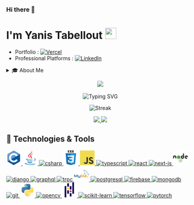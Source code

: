 ### Hi there 👋
# I'm Yanis Tabellout <img src="https://raw.githubusercontent.com/MartinHeinz/MartinHeinz/master/wave.gif" width="30px" height="30px" />
<!--
#### I'm a Software enginner student at USTHB, Full stack Web Developer and Artificial Intelligence and cybersecurity enthousiast.
-->


- Portfolio : [![Vercel](https://img.shields.io/badge/Vercel-000000?style=for-the-badge&logo=vercel&logoColor=white)](https://portfolio-yanis540.vercel.app) 
- Professional Platforms : [![LinkedIn](https://img.shields.io/badge/LinkedIn-%230077B5.svg?logo=linkedin&logoColor=white)](https://www.linkedin.com/in/yanis-tabellout-323a64254/) 
<details>
<summary>🎓 About Me</summary>

- 🎓 Full Stack Developper &  Master's in software engineering at Sorbonne université 
- 🚀 Interested in Software engineering, Data Science, CyberSecurity
- 🌍 Passionate about learning
- 📧 Contact: yanistabellout4@gmail.com
<!--
<div align="center">
  <a href="https://github.com/Yanis540">
    <img src="https://github.com/1999AZZAR/1999AZZAR/blob/main/resources/img/grid-snake.svg" alt="snake" />
  </a>
</div>

-->
<label>Visitors :</label> <br>
![Visitor Count](https://profile-counter.glitch.me/Yanis540/count.svg)

</details>





<p align="center">
<img src="https://i.pinimg.com/originals/de/7b/d6/de7bd6a32ee6aba8ab6da671aa4df54b.gif">
</p>

<p align="center">
<img src="http://readme-typing-svg.herokuapp.com?font=Fira+Code&pause=1000&color=64FFDA&center=true&vCenter=true&width=500&lines=Full+Stack+Web+and+Mobile+Developper+💻;Sorbonne+University+Software+Engineer+🖊️;Love's+Coding+in+General" alt="Typing SVG" />
</p>

<p align="center">
  <img src="https://github-readme-streak-stats.herokuapp.com/?user=Yanis540&show_icons=true&theme=github_dark&hide_border=true" alt="Streak" style="width: 95%;" />
</p>
<p align="center">
<a href="https://github.com/Yanis540">
	<picture>
	<source
		srcset="https://github-readme-stats.vercel.app/api?username=Yanis540&show_icons=true&theme=github_light&hide_border=true&bg_color=00000000"
		media="(prefers-color-scheme: light)"
	/>
	<img src="https://github-readme-stats.vercel.app/api?username=Yanis540&show_icons=true&theme=github_dark&hide_border=true&bg_color=00000000">
	</picture>
</a>
<a href="https://github.com/Yanis540">
	<picture>
	<source
		srcset="https://github-readme-stats.vercel.app/api/top-langs?username=Yanis540&show_icons=true&theme=github_dark&hide_border=true&bg_color=00000000&layout=compact&langs_count=8&hide=yacc&card_width=340px"
		media="(prefers-color-scheme: light)"
	/>
	<img src="https://github-readme-stats.vercel.app/api/top-langs?username=Yanis540&show_icons=true&theme=github_dark&hide_border=true&bg_color=00000000&layout=compact&langs_count=8&hide=yacc,java&card_width=340px">
	</picture>
</a>
</p>




<!-- 

## &#x1f4c8; GitHub Stats
<div align="center" style="display:flex;flex-direction:column;justify-content: center;align-items:center; ">
<p href="https://github.com/Yanis540/Yanis540.git">
  <img align="center" src="https://github-readme-streak-stats.herokuapp.com/?user=Yanis540&hide_border=true" alt="Yanis's GitHub Stats" />
</p>
<div style="display: flex; flex-direction: row; justify-content: center; align-items: center;">
<table style="margin: 0 auto; border-style: none; border:0px solid transparent; width:100%">
  <tr>
    <td>
        <p href="https://github.com/Yanis540/Yanis540.git">
          <img align="center" src="https://github-readme-stats-qtox63kfj-yanis540.vercel.app/api?username=Yanis540&hide_border=true&count_private=true&show_icons=true&theme=gotham" alt="Yanis's GitHub Stats" />
        </p>
    </td>
    <!-- 
    <td>
        <p href="https://github.com/Yanis540/Yanis.git">
          <img align="center" src="https://github-readme-stats-qtox63kfj-yanis540.vercel.app/api/top-langs/?username=Yanis540&hide_border=true&count_private=true&show_icons=true&theme=gotham&langs_count=3" />
        </p>
    </td>
    --  >
      
  </tr> 
</table>
</div>
</div>
-->

## 🔧 Technologies & Tools
<p align="left">
    <a href="https://www.cprogramming.com/" target="_blank" rel="noreferrer"> 
        <img src="https://raw.githubusercontent.com/devicons/devicon/master/icons/c/c-original.svg" alt="c" width="40" height="40"/> 
    </a>
    <a href="https://www.java.com" target="_blank" rel="noreferrer"> 
        <img src="https://raw.githubusercontent.com/devicons/devicon/master/icons/java/java-original.svg" alt="java" width="40" height="40"/> 
    </a> 
    <a href="https://www.w3schools.com/html/" target="_blank" rel="noreferrer"> 
        <img src="https://svg-files.pixelied.com/68248b17-19d6-4412-aa0d-8fc79d2c89b4/pixelied-hi.svg" alt="csharp" width="40" height="40"/> 
    </a> 
    <a href="https://www.w3schools.com/css/" target="_blank" rel="noreferrer"> 
        <img src="https://raw.githubusercontent.com/devicons/devicon/master/icons/css3/css3-original-wordmark.svg" alt="css3" width="40" height="40"/> 
    </a>
    <a href="https://developer.mozilla.org/en-US/docs/Web/JavaScript" target="_blank" rel="noreferrer"> 
        <img src="https://raw.githubusercontent.com/devicons/devicon/master/icons/javascript/javascript-original.svg" alt="javascript" width="40" height="40"/> 
    </a>  
    <a href="https://www.typescriptlang.org" target="_blank" rel="noreferrer"> 
        <img src="https://cdn.worldvectorlogo.com/logos/typescript.svg" alt="typescript" width="40" height="40"/> 
    </a>
    <a href="https://react.dev" target="_blank" rel="noreferrer"> 
        <img src="https://upload.wikimedia.org/wikipedia/commons/a/a7/React-icon.svg" alt="react" width="40" height="40"/> 
    </a>   
    <a href="https://nextjs.org" target="_blank" rel="noreferrer"> 
        <img src="https://www.svgrepo.com/show/354113/nextjs-icon.svg" alt="next-js" width="40" height="40"/> 
    </a>   
    <a href="https://nodejs.org" target="_blank" rel="noreferrer"> 
        <img src="https://raw.githubusercontent.com/devicons/devicon/master/icons/nodejs/nodejs-original-wordmark.svg" alt="nodejs" width="40" height="40"/> 
    </a> 
    <a href="https://www.djangoproject.com" target="_blank" rel="noreferrer"> 
        <img src="https://cdn.worldvectorlogo.com/logos/django.svg" alt="django" width="40" height="40"/> 
    </a> 
    <a href="https://graphql.org" target="_blank" rel="noreferrer"> 
        <img src="https://www.vectorlogo.zone/logos/graphql/graphql-icon.svg" alt="graphql" width="40" height="40"/> 
    </a> 
    <a href="https://trpc.io" target="_blank" rel="noreferrer"> 
        <img src="https://seeklogo.com/images/T/trpc-logo-741E01B855-seeklogo.com.png" alt="trpc" width="40" height="40"/> 
    </a> 
    <a href="https://www.mysql.com/" target="_blank" rel="noreferrer"> 
        <img src="https://raw.githubusercontent.com/devicons/devicon/master/icons/mysql/mysql-original-wordmark.svg" alt="mysql" width="40" height="40"/> 
    </a> 
    <a href="https://www.postgresql.org" target="_blank" rel="noreferrer"> 
        <img src="https://www.vectorlogo.zone/logos/postgresql/postgresql-icon.svg" alt="postgresql" width="40" height="40"/> 
    </a> 
    <a href="https://firebase.google.com/" target="_blank" rel="noreferrer"> 
        <img src="https://www.vectorlogo.zone/logos/firebase/firebase-icon.svg" alt="firebase" width="40" height="40"/> 
    </a> 
    <a href="https://www.mongodb.com" target="_blank" rel="noreferrer"> 
        <img src="https://www.vectorlogo.zone/logos/mongodb/mongodb-icon.svg" alt="mongodb" width="40" height="40"/> 
    </a> 
    <a href="https://git-scm.com/" target="_blank" rel="noreferrer"> 
        <img src="https://www.vectorlogo.zone/logos/git-scm/git-scm-icon.svg" alt="git" width="40" height="40"/> 
    </a>   
    <a href="https://www.python.org" target="_blank" rel="noreferrer"> 
        <img src="https://raw.githubusercontent.com/devicons/devicon/master/icons/python/python-original.svg" alt="python" width="40" height="40"/> 
    </a> 
    <a href="https://opencv.org/" target="_blank" rel="noreferrer"> 
        <img src="https://www.vectorlogo.zone/logos/opencv/opencv-icon.svg" alt="opencv" width="40" height="40"/> 
    </a>  
    <a href="https://pandas.pydata.org/" target="_blank" rel="noreferrer"> 
        <img src="https://raw.githubusercontent.com/devicons/devicon/2ae2a900d2f041da66e950e4d48052658d850630/icons/pandas/pandas-original.svg" alt="pandas" width="40" height="40"/> 
    </a> 
    <a href="https://scikit-learn.org/stable/" target="_blank" rel="noreferrer"> 
        <img src="https://logosdownload.com/logo/scikit-learn-logo.svg" alt="scikit-learn" width="40" height="40"/> 
    </a> 
    <a href="https://www.tensorflow.org" target="_blank" rel="noreferrer"> 
        <img src="https://www.vectorlogo.zone/logos/tensorflow/tensorflow-icon.svg" alt="tensorflow" width="40" height="40"/> 
    </a> 
    <a href="https://pytorch.org/" target="_blank" rel="noreferrer"> 
        <img src="https://www.vectorlogo.zone/logos/pytorch/pytorch-icon.svg" alt="pytorch" width="40" height="40"/> 
    </a> 
</p>

<!--
## ✨ Portfolio ✨

<p align="left">
    <a href="https://portfolio-yanis540.vercel.app" target="blank">
        <img align="center" src="https://github.com/ionic-team/ionicons/blob/main/src/svg/logo-vercel.svg" alt="Yanis's portfolio" height="30" width="40" />
    </a>
</p>
-->
<!--
**Yanis540/Yanis540** is a ✨ _special_ ✨ repository because its `README.md` (this file) appears on your GitHub profile.

Here are some ideas to get you started:

- 🔭 I’m currently working on ...
- 🌱 I’m currently learning ...
- 👯 I’m looking to collaborate on ...
- 🤔 I’m looking for help with ...
- 💬 Ask me about ...
- 📫 How to reach me: ...
- 😄 Pronouns: ...
- ⚡ Fun fact: ...
-->
